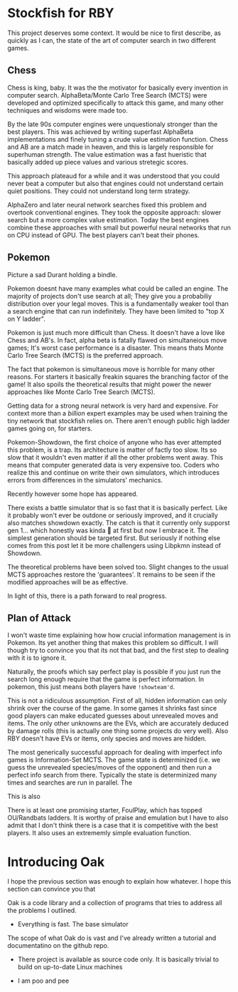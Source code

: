 # Stockfish for RBY

This project deserves some context. It would be nice to first describe, as quickly as I can, the state of the art of computer search in two different games.

## Chess

Chess is king, baby. It was the the motivator for basically every invention in computer search. 
AlphaBeta/Monte Carlo Tree Search (MCTS) were developed and optimized specifically to attack this game, and many other techniques and wisdoms were made too.

By the late 90s computer engines were unquestionaly stronger than the best players. This was achieved by writing superfast AlphaBeta implementations and finely tuning a crude value estimation function.
Chess and AB are a match made in heaven, and this is largely responsible for superhuman strength. The value estimation was a fast hueristic that basically added up piece values and various stretegic scores.

This approach plateaud for a while and it was understood that you could never beat a computer but also that engines could not understand certain quiet positions. They could not understand long term strategy.

AlphaZero and later neural network searches fixed this problem and overtook conventional engines.
They took the opposite approach: slower search but a more complex value estimation.
Today the best engines combine these approaches with small but powerful neural networks that run on CPU instead of GPU. The best players can't beat their phones.

## Pokemon

Picture a sad Durant holding a bindle.

Pokemon doesnt have many examples what could be called an engine. The majority of projects don't use search at all; They give you a probabiliy distribution over your legal moves. This is a fundamentally weaker tool than a search engine that can run indefinitely. They have been limited to "top X on Y ladder".

Pokemon is just much more difficult than Chess. It doesn't have a love like Chess and AB's. In fact, alpha beta is fatally flawed on simultaneious move games; It's worst case performance is a disaster. This means thats Monte Carlo Tree Search (MCTS) is the preferred approach. 

The fact that pokemon is simultaneous move is horrible for many other reasons. For starters it basically freakin squares the branching factor of the game! It also spoils the theoretical results that might power the newer approaches like Monte Carlo Tree Search (MCTS).

Getting data for a strong neural network is very hard and expensive. For context more than a *billion* expert examples may be used when training the tiny network that stockfish relies on. There aren't enough public high ladder games going on, for starters.

Pokemon-Showdown, the first choice of anyone who has ever attempted this problem, is a trap. Its architecture is matter of factly too slow. Its so slow that it wouldn't even matter if all the other problems went away. This means that computer generated data is very expensive too. Coders who realize this and continue on write their own simulators, which introduces errors from differences in the simulators' mechanics.

Recently however some hope has appeared.

There exists a battle simulator that is so fast that it is basically perfect. Like it probably won't ever be outdone or seriously improved, and it crucially also matches showdown exactly. The catch is that it currently only supporst gen 1... which honestly was kinda 😬 at first but now I embrace it. The simplest generation should be targeted first. But seriously if nothing else comes from this post let it be more challengers using Libpkmn instead of Showdown.

The theoretical problems have been solved too. Slight changes to the usual MCTS approaches restore the 'guarantees'. It remains to be seen if the modified approaches will be as effective.

In light of this, there is a path forward to real progress.

## Plan of Attack

I won't waste time explaining how how crucial information management is in Pokemon. Its yet another thing that makes this problem so difficult. I will though try to convince you that its not that bad, and the first step to dealing with it is to ignore it.

Naturally, the proofs which say perfect play is possible if you just run the search long enough require that the game is perfect information. In pokemon, this just means both players have `!showteam'd`.

This is not a ridiculous assumption. First of all, hidden information can only shrink over the course of the game. In some games it shrinks fast since good players can make educated guesses about unrevealed moves and items. The only other unknowns are the EVs, which are accurately deduced by damage rolls (this is actually one thing some projects do very well). Also RBY doesn't have EVs or items, only species and moves are hidden.

The most generically successful approach for dealing with imperfect info games is Information-Set MCTS. The game state is determinized (i.e. we guess the unrevealed species/moves of the opponent) and then run a perfect info search from there. Typically the state is determinized many times and searches are run in parallel. The 

This is also 

There is at least one promising starter, FoulPlay, which has topped OU/Randbats ladders. It is worthy of praise and emulation but I have to also admit that I don't think there is a case that it is competitive with the best players. It also uses an extrememly simple evaluation function.

# Introducing Oak

I hope the previous section was enough to explain how whatever. I hope this section can convince you that 

Oak is a code library and a collection of programs that tries to address all the problems I outlined.

- Everything is fast. The base simulator 



 The scope of what Oak do is vast and I've already written a tutorial and documentatino on the github repo.

- There project is available as source code only. It is basically trivial to build on up-to-date Linux machines

- I am poo and pee
